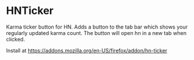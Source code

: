 HNTicker
========

Karma ticker button for HN.  Adds a button to the tab bar which shows your
regularly updated karma count.  The button will open hn in a new tab when
clicked.

Install at https://addons.mozilla.org/en-US/firefox/addon/hn-ticker



